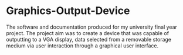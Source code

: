 # Graphics-Output-Device
The software and documentation produced for my university final year project.  The project aim was to create a device that was capable of outputting to a VGA display, data selected from a removable storage medium via user interaction through a graphical user interface.   
